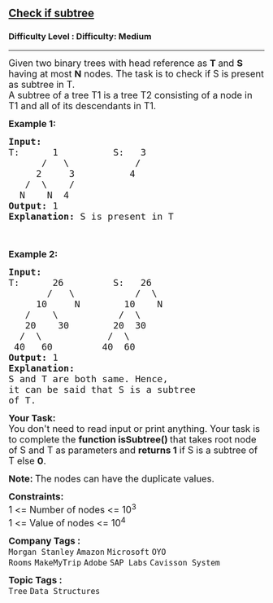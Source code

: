<h2><a href="https://www.geeksforgeeks.org/problems/check-if-subtree/1">Check if subtree</a></h2><h3>Difficulty Level : Difficulty: Medium</h3><hr><div class="problems_problem_content__Xm_eO"><p><span style="font-size: 18px;">Given two binary trees with head reference as <strong>T</strong><strong> </strong>and <strong>S</strong> having at most <strong>N</strong> nodes. The&nbsp;task is to check if S is present as subtree in T.<br>A subtree of a tree T1 is a tree T2 consisting of a node in T1 and all of its descendants in T1.</span></p>
<p><span style="font-size: 18px;"><strong>Example 1:</strong></span></p>
<pre><span style="font-size: 18px;"><strong>Input:
</strong>T:&nbsp; &nbsp; &nbsp;&nbsp;1&nbsp; &nbsp; &nbsp; &nbsp; &nbsp; S:&nbsp; &nbsp;3
 &nbsp; &nbsp; &nbsp;/&nbsp; &nbsp;\&nbsp; &nbsp; &nbsp; &nbsp; &nbsp;   /
 &nbsp; &nbsp; 2&nbsp; &nbsp; &nbsp;3&nbsp; &nbsp; &nbsp; &nbsp;  &nbsp;4
 &nbsp; /&nbsp; \&nbsp; &nbsp; /
&nbsp; N&nbsp; &nbsp; N&nbsp; 4
<strong>Output: </strong>1 
<strong>Explanation:</strong> S is present in T

</span></pre>
<p><span style="font-size: 18px;"><strong>Example 2:</strong></span></p>
<pre><span style="font-size: 18px;"><strong>Input:
</strong>T:&nbsp; &nbsp; &nbsp; 26&nbsp; &nbsp; &nbsp;   &nbsp;S: &nbsp; 26
 &nbsp; &nbsp; &nbsp;&nbsp;/&nbsp; &nbsp;\&nbsp; &nbsp;      &nbsp; /&nbsp; \
 &nbsp; &nbsp; 10&nbsp; &nbsp; &nbsp;N&nbsp; &nbsp;     10&nbsp; &nbsp;&nbsp;N
 &nbsp; /&nbsp; &nbsp; \&nbsp; &nbsp; &nbsp; &nbsp;    /&nbsp;&nbsp;\
 &nbsp;&nbsp;20&nbsp; &nbsp; 30&nbsp; &nbsp; &nbsp; &nbsp;&nbsp;20&nbsp; 30
 &nbsp;/&nbsp; \&nbsp; &nbsp; &nbsp; &nbsp; &nbsp;   /&nbsp; \
 40&nbsp; &nbsp;60&nbsp; &nbsp; &nbsp; &nbsp;  40&nbsp;&nbsp;60
<strong>Output: </strong>1 
<strong>Explanation: </strong>
S and T are both same. Hence, 
it can be said that S is a subtree 
of T.
</span></pre>
<p><span style="font-size: 18px;"><strong>Your Task:</strong><br>You don't need to read input or print anything. Your task is to complete the <strong>function isSubtree()&nbsp;</strong>that takes root&nbsp;node of S and T as parameters<strong> </strong>and <strong>returns 1</strong> if&nbsp;S is a subtree of T else <strong>0</strong>.</span></p>
<p><span style="font-size: 18px;"><strong>Note:&nbsp;</strong>The nodes can&nbsp;have the duplicate values.</span></p>
<p><span style="font-size: 18px;"><strong>Constraints:</strong><br>1 &lt;= Number of nodes &lt;= 10<sup>3</sup><br>1 &lt;= Value of nodes &lt;= 10<sup>4</sup></span></p></div><p><span style=font-size:18px><strong>Company Tags : </strong><br><code>Morgan Stanley</code>&nbsp;<code>Amazon</code>&nbsp;<code>Microsoft</code>&nbsp;<code>OYO Rooms</code>&nbsp;<code>MakeMyTrip</code>&nbsp;<code>Adobe</code>&nbsp;<code>SAP Labs</code>&nbsp;<code>Cavisson System</code>&nbsp;<br><p><span style=font-size:18px><strong>Topic Tags : </strong><br><code>Tree</code>&nbsp;<code>Data Structures</code>&nbsp;